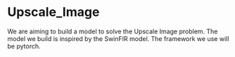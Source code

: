 # Upscale_Image

We are aiming to build a model to solve the Upscale Image problem. The model we build is inspired by the SwinFIR model. The framework we use will be pytorch.